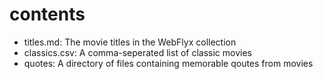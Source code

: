# contents

* titles.md: The movie titles in the WebFlyx collection
* classics.csv: A comma-seperated list of classic movies
* quotes: A directory of files containing memorable qoutes from movies
